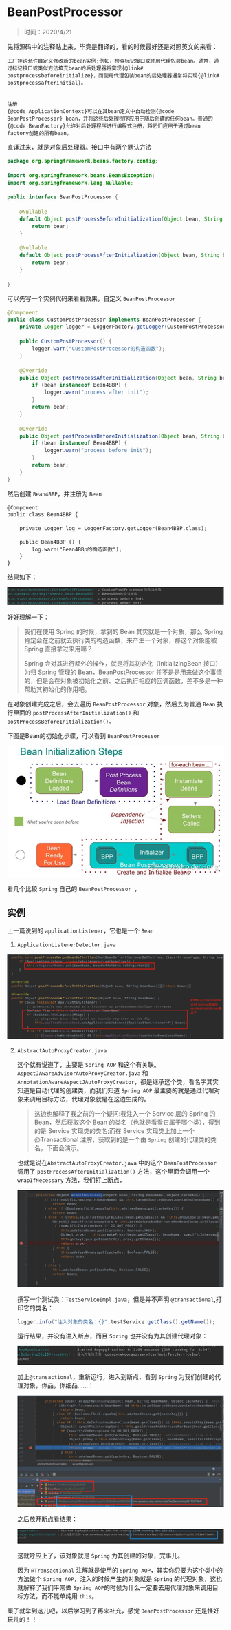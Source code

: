 # BeanPostProcessor

> 时间：2020/4/21

先将源码中的注释贴上来，毕竟是翻译的，看的时候最好还是对照英文的来看：

```
工厂挂钩允许自定义修改新的bean实例;例如，检查标记接口或使用代理包装bean。通常，通过标记接口或类似方法填充bean的后处理器将实现{@link# postprocessbeforeinitialize}，而使用代理包装bean的后处理器通常将实现{@link# postprocessafterinitial}。


注册
{@code ApplicationContext}可以在其bean定义中自动检测{@code BeanPostProcessor} bean，并将这些后处理程序应用于随后创建的任何bean。普通的{@code BeanFactory}允许对后处理程序进行编程式注册，将它们应用于通过bean factory创建的所有bean。
```

直译过来，就是对象后处理器。接口中有两个默认方法

```java
package org.springframework.beans.factory.config;

import org.springframework.beans.BeansException;
import org.springframework.lang.Nullable;

public interface BeanPostProcessor {

	@Nullable
	default Object postProcessBeforeInitialization(Object bean, String beanName) throws BeansException {
		return bean;
	}

	@Nullable
	default Object postProcessAfterInitialization(Object bean, String beanName) throws BeansException {
		return bean;
	}

}

```

可以先写一个实例代码来看看效果，自定义 `BeanPostProcessor`

```java
@Component
public class CustomPostProcessor implements BeanPostProcessor {
    private Logger logger = LoggerFactory.getLogger(CustomPostProcessor.class);

    public CustomPostProcessor() {
        logger.warn("CustomPostProcessor的构造函数");
    }

    @Override
    public Object postProcessAfterInitialization(Object bean, String beanName) throws BeansException {
        if (bean instanceof Bean4BBP) {
            logger.warn("process after init");
        }
        return bean;
    }

    @Override
    public Object postProcessBeforeInitialization(Object bean, String beanName) throws BeansException {
        if (bean instanceof Bean4BBP) {
            logger.warn("process before init");
        }
        return bean;
    }
}
```

然后创建 `Bean4BBP`，并注册为 `Bean`

```
@Component
public class Bean4BBP {

    private Logger log = LoggerFactory.getLogger(Bean4BBP.class);

    public Bean4BBP () {
        log.warn("Bean4BBp的构造函数");
    }
}
```

结果如下：

![BeanPostProcessor1.png](../myimage/BeanPostProcessor1.png)

好好理解一下：

> 我们在使用 Spring 的时候，拿到的 Bean 其实就是一个对象，那么 Spring 肯定会在之前就去执行类的构造函数，来产生一个对象，那这个对象能被 Spring 直接拿过来用嘛？
>
> Spring 会对其进行额外的操作，就是将其初始化（InitializingBean 接口）为归 Spring 管理的 Bean，BeanPostProcessor 并不是是用来做这个事情的，但是会在对象被初始化之前、之后执行相应的回调函数，差不多是一种帮助其初始化的作用吧。

在对象创建完成之后，会去遍历 `BeanPostProcessor` 对象，然后去为普通 `Bean` 执行里面的 `postProcessAfterInitialization()` 和 `postProcessBeforeInitialization()`。

下图是Bean的初始化步骤，可以看到 `BeanPostProcessor `

![Bean-Initialization-Steps.jpg](../myimage/Bean-Initialization-Steps.png)

看几个比较 `Spring` 自己的 `BeanPostProcessor `，

## 实例

上一篇说到的 `applicationListener`，它也是一个 `Bean`

1. `ApplicationListenerDetector.java`

![BeanPostProcessor_applicationListener.png](../myimage/BeanPostProcessor_applicationListener.png)

2. `AbstractAutoProxyCreator.java`

   这个就有说道了，主要是 `Spring AOP` 和这个有关联。`AspectJAwareAdvisorAutoProxyCreator.java` 和 `AnnotationAwareAspectJAutoProxyCreator`，都是继承这个类，看名字其实知道是自动代理的创建类，而我们知道 `Spring AOP` 最主要的就是通过代理对象来调用目标方法，代理对象就是在这边生成的。

   > 这边也解释了我之前的一个疑问:我注入一个 Service 层的 Spring 的 Bean，然后获取这个 Bean 的类名（也就是看看它属于哪个类），得到的是 Service 实现类的类名;而在 Service 实现类上加上一个 @Transactional 注解，获取到的是一个由 `Spring` 创建的代理类的类名，下面会演示。

   也就是说在`AbstractAutoProxyCreator.java` 中的这个 `BeanPostProcessor` 调用了 `postProcessAfterInitialization()` 方法，这个里面会调用一个 `wrapIfNecessary` 方法，我们打上断点，

   ![BeanPostProcessor_AOP1.png](../myimage/BeanPostProcessor_AOP1.png)

   撰写一个测试类：`TestServiceImpl.java`，但是并不声明 `@transactional`,打印它的类名：

   ```java
   logger.info("注入对象的类名：{}",testService.getClass().getName());
   ```

     运行结果，并没有进入断点，而且 `Spring` 也并没有为其创建代理对象：

   ![BeanPostProcessor_AOP2.png](../myimage/BeanPostProcessor_AOP2.png)

   加上`@transactional`，重新运行，进入到断点，看到 `Spring` 为我们创建的代理对象，你品，你细品……：

   ![BeanPostProcessor_AOP5.png](../myimage/BeanPostProcessor_AOP5.png)

   之后放开断点看结果：

   ![BeanPostProcessor_AOP6.png](../myimage/BeanPostProcessor_AOP6.png)

   这就呼应上了，该对象就是 `Spring` 为其创建的对象，完事儿。    

   因为 `@Transactional` 注解就是使用的 `Spring AOP`，其实你只要为这个类中的方法做个 `Spring AOP`，注入的时候产生的对象就是 `Spring` 的代理对象，这也就解释了我们平常做 `Spring AOP`的时候为什么一定要去用代理对象来调用目标方法，而不能单纯用 `this`。



栗子就举到这儿吧，以后学习到了再来补充，感觉 `BeanPostProcessor` 还是怪好玩儿的！！